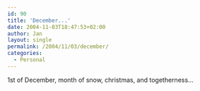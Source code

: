 ```yaml
---
id: 90
title: 'December...'
date: 2004-11-03T18:47:53+02:00
author: Jan
layout: single
permalink: /2004/11/03/december/
categories:
  - Personal
---
```

1st of December, month of snow, christmas, and togetherness...